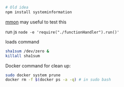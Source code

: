 ```sh
# Old idea
npm install systeminformation
```

[mmon](https://www.npmjs.com/package/mmon) may useful to test this


run js `node -e 'require("./functionHandler").run()'`

loads command
```sh
sha1sum /dev/zero &
killall sha1sum
```

Docker command for clean up:
```sh
sudo docker system prune
docker rm -f $(docker ps -a -q) # in sudo bash
```